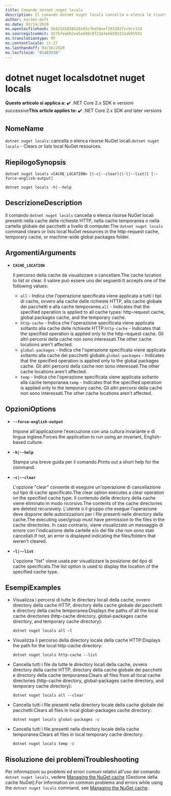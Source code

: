 ```yaml
---
title: Comando dotnet nuget locals
description: Il comando dotnet nuget locals cancella o elenca le risorse NuGet locali, quali cache delle richieste HTTP, cache temporanea o cartella globale dei pacchetti a livello di computer.
author: karann-msft
ms.date: 02/14/2020
ms.openlocfilehash: 5b421b5058528a93c7be58eef2932937cc9cc12d
ms.sourcegitcommit: 927b7ea6b2ea5a440c8f23e3e66503152eb85591
ms.translationtype: MT
ms.contentlocale: it-IT
ms.lasthandoff: 04/16/2020
ms.locfileid: "81463538"
---
```

# <a name="dotnet-nuget-locals"></a><span data-ttu-id="ee4e1-103">dotnet nuget locals</span><span class="sxs-lookup"><span data-stu-id="ee4e1-103">dotnet nuget locals</span></span>

<span data-ttu-id="ee4e1-104">**Questo articolo si applica a:** ✔️ .NET Core 2.x SDK e versioni successive</span><span class="sxs-lookup"><span data-stu-id="ee4e1-104">**This article applies to:** ✔️ .NET Core 2.x SDK and later versions</span></span>

## <a name="name"></a><span data-ttu-id="ee4e1-105">Nome</span><span class="sxs-lookup"><span data-stu-id="ee4e1-105">Name</span></span>

<span data-ttu-id="ee4e1-106">`dotnet nuget locals`: cancella o elenca risorse NuGet locali.</span><span class="sxs-lookup"><span data-stu-id="ee4e1-106">`dotnet nuget locals` - Clears or lists local NuGet resources.</span></span>

## <a name="synopsis"></a><span data-ttu-id="ee4e1-107">Riepilogo</span><span class="sxs-lookup"><span data-stu-id="ee4e1-107">Synopsis</span></span>

```dotnetcli
dotnet nuget locals <CACHE_LOCATION> [(-c|--clear)|(-l|--list)] [--force-english-output]

dotnet nuget locals -h|--help
```

## <a name="description"></a><span data-ttu-id="ee4e1-108">Descrizione</span><span class="sxs-lookup"><span data-stu-id="ee4e1-108">Description</span></span>

<span data-ttu-id="ee4e1-109">Il comando `dotnet nuget locals` cancella o elenca risorse NuGet locali presenti nella cache delle richieste HTTP, nella cache temporanea o nella cartella globale dei pacchetti a livello di computer.</span><span class="sxs-lookup"><span data-stu-id="ee4e1-109">The `dotnet nuget locals` command clears or lists local NuGet resources in the http-request cache, temporary cache, or machine-wide global packages folder.</span></span>

## <a name="arguments"></a><span data-ttu-id="ee4e1-110">Argomenti</span><span class="sxs-lookup"><span data-stu-id="ee4e1-110">Arguments</span></span>

- **`CACHE_LOCATION`**

  <span data-ttu-id="ee4e1-111">Il percorso della cache da visualizzare o cancellare.</span><span class="sxs-lookup"><span data-stu-id="ee4e1-111">The cache location to list or clear.</span></span> <span data-ttu-id="ee4e1-112">Il valore può essere uno dei seguenti:</span><span class="sxs-lookup"><span data-stu-id="ee4e1-112">It accepts one of the following values:</span></span>

  * <span data-ttu-id="ee4e1-113">`all` - Indica che l'operazione specificata viene applicata a tutti i tipi di cache, ovvero alla cache delle richieste HTTP, alla cache globale dei pacchetti e alla cache temporanea.</span><span class="sxs-lookup"><span data-stu-id="ee4e1-113">`all` - Indicates that the specified operation is applied to all cache types: http-request cache, global packages cache, and the temporary cache.</span></span>
  * <span data-ttu-id="ee4e1-114">`http-cache` - Indica che l'operazione specificata viene applicata soltanto alla cache delle richieste HTTP.</span><span class="sxs-lookup"><span data-stu-id="ee4e1-114">`http-cache` - Indicates that the specified operation is applied only to the http-request cache.</span></span> <span data-ttu-id="ee4e1-115">Gli altri percorsi della cache non sono interessati.</span><span class="sxs-lookup"><span data-stu-id="ee4e1-115">The other cache locations aren't affected.</span></span>
  * <span data-ttu-id="ee4e1-116">`global-packages` - Indica che l'operazione specificata viene applicata soltanto alla cache dei pacchetti globale.</span><span class="sxs-lookup"><span data-stu-id="ee4e1-116">`global-packages` - Indicates that the specified operation is applied only to the global packages cache.</span></span> <span data-ttu-id="ee4e1-117">Gli altri percorsi della cache non sono interessati.</span><span class="sxs-lookup"><span data-stu-id="ee4e1-117">The other cache locations aren't affected.</span></span>
  * <span data-ttu-id="ee4e1-118">`temp` - Indica che l'operazione specificata viene applicata soltanto alla cache temporanea.</span><span class="sxs-lookup"><span data-stu-id="ee4e1-118">`temp` - Indicates that the specified operation is applied only to the temporary cache.</span></span> <span data-ttu-id="ee4e1-119">Gli altri percorsi della cache non sono interessati.</span><span class="sxs-lookup"><span data-stu-id="ee4e1-119">The other cache locations aren't affected.</span></span>

## <a name="options"></a><span data-ttu-id="ee4e1-120">Opzioni</span><span class="sxs-lookup"><span data-stu-id="ee4e1-120">Options</span></span>

- **`--force-english-output`**

  <span data-ttu-id="ee4e1-121">Impone all'applicazione l'esecuzione con una cultura invariante e di lingua inglese.</span><span class="sxs-lookup"><span data-stu-id="ee4e1-121">Forces the application to run using an invariant, English-based culture.</span></span>

- **`-h|--help`**

  <span data-ttu-id="ee4e1-122">Stampa una breve guida per il comando.</span><span class="sxs-lookup"><span data-stu-id="ee4e1-122">Prints out a short help for the command.</span></span>

- **`-c|--clear`**

  <span data-ttu-id="ee4e1-123">L'opzione "clear" consente di eseguire un'operazione di cancellazione sul tipo di cache specificato.</span><span class="sxs-lookup"><span data-stu-id="ee4e1-123">The clear option executes a clear operation on the specified cache type.</span></span> <span data-ttu-id="ee4e1-124">Il contenuto delle directory della cache viene eliminato in modo ricorsivo.</span><span class="sxs-lookup"><span data-stu-id="ee4e1-124">The contents of the cache directories are deleted recursively.</span></span> <span data-ttu-id="ee4e1-125">L'utente o il gruppo che esegue l'operazione deve disporre delle autorizzazioni per i file presenti nelle directory della cache.</span><span class="sxs-lookup"><span data-stu-id="ee4e1-125">The executing user/group must have permission to the files in the cache directories.</span></span> <span data-ttu-id="ee4e1-126">In caso contrario, viene visualizzato un messaggio di errore con l'indicazione delle cartelle e/o dei file che non sono stati cancellati.</span><span class="sxs-lookup"><span data-stu-id="ee4e1-126">If not, an error is displayed indicating the files/folders that weren't cleared.</span></span>

- **`-l|--list`**

  <span data-ttu-id="ee4e1-127">L'opzione "list" viene usata per visualizzare la posizione del tipo di cache specificato.</span><span class="sxs-lookup"><span data-stu-id="ee4e1-127">The list option is used to display the location of the specified cache type.</span></span>

## <a name="examples"></a><span data-ttu-id="ee4e1-128">Esempi</span><span class="sxs-lookup"><span data-stu-id="ee4e1-128">Examples</span></span>

- <span data-ttu-id="ee4e1-129">Visualizza i percorsi di tutte le directory locali della cache, ovvero directory della cache HTTP, directory della cache globale dei pacchetti e directory della cache temporanea:</span><span class="sxs-lookup"><span data-stu-id="ee4e1-129">Displays the paths of all the local cache directories (http-cache directory, global-packages cache directory, and temporary cache directory):</span></span>

  ```dotnetcli
  dotnet nuget locals all –l
  ```

- <span data-ttu-id="ee4e1-130">Visualizza il percorso della directory locale della cache HTTP:</span><span class="sxs-lookup"><span data-stu-id="ee4e1-130">Displays the path for the local http-cache directory:</span></span>

  ```dotnetcli
  dotnet nuget locals http-cache --list
  ```

- <span data-ttu-id="ee4e1-131">Cancella tutti i file da tutte le directory locali della cache, ovvero directory della cache HTTP, directory della cache globale dei pacchetti e directory della cache temporanea:</span><span class="sxs-lookup"><span data-stu-id="ee4e1-131">Clears all files from all local cache directories (http-cache directory, global-packages cache directory, and temporary cache directory):</span></span>

  ```dotnetcli
  dotnet nuget locals all --clear
  ```

- <span data-ttu-id="ee4e1-132">Cancella tutti i file presenti nella directory locale della cache globale dei pacchetti:</span><span class="sxs-lookup"><span data-stu-id="ee4e1-132">Clears all files in local global-packages cache directory:</span></span>

  ```dotnetcli
  dotnet nuget locals global-packages -c
  ```

- <span data-ttu-id="ee4e1-133">Cancella tutti i file presenti nella directory locale della cache temporanea:</span><span class="sxs-lookup"><span data-stu-id="ee4e1-133">Clears all files in local temporary cache directory:</span></span>

  ```dotnetcli
  dotnet nuget locals temp -c
  ```

## <a name="troubleshooting"></a><span data-ttu-id="ee4e1-134">Risoluzione dei problemi</span><span class="sxs-lookup"><span data-stu-id="ee4e1-134">Troubleshooting</span></span>

<span data-ttu-id="ee4e1-135">Per informazioni su problemi ed errori comuni relativi all'uso del comando `dotnet nuget locals`, vedere [Managing the NuGet cache](/nuget/consume-packages/managing-the-nuget-cache) (Gestione della cache NuGet).</span><span class="sxs-lookup"><span data-stu-id="ee4e1-135">For information on common problems and errors while using the `dotnet nuget locals` command, see [Managing the NuGet cache](/nuget/consume-packages/managing-the-nuget-cache).</span></span>
